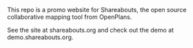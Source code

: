 This repo is a promo website for Shareabouts, the open source collaborative mapping tool from OpenPlans. 

See the site at shareabouts.org and check out the demo at demo.shareabouts.org.
